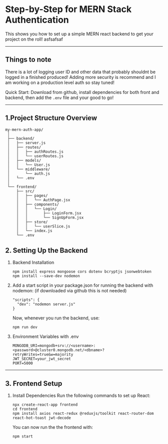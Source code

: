 # Step-by-Step for MERN Stack Authentication
This shows you how to set up a simple MERN react backend to get your project on the roll!  asfsafsaf

---
## Things to note
There is a lot of logging user ID and other data that probably shouldnt be logged in a finished produced! Adding more security is recommend and I am working on a production level auth so stay tuned! 

Quick Start: Download from github, install dependencies for both front and backend, then add the `.env` file and your good to go!

---
## 1.Project Structure Overview
     
    my-mern-auth-app/
     │
     ├── backend/
     │   ├── server.js
     │   ├── routes/
     │   │   ├── authRoutes.js
     │   │   └── userRoutes.js
     │   ├── models/
     │   │   └── User.js
     │   └── middleware/
     │       └── auth.js
     │   └── .env
     │
     └── frontend/
         ├── src/
         │   ├── pages/
         │   │   └── AuthPage.jsx
         │   ├── components/
         │   │   └── Login/
         │   │       ├── LoginForm.jsx
         │   │       └── SignUpForm.jsx
         │   ├── store/
         │   │   └── userSlice.js
         │   └── index.js
         └── .env
     
## 2. Setting Up the Backend
1. Backend Installation
     ```
     npm install express mongoose cors dotenv bcryptjs jsonwebtoken
     npm install --save-dev nodemon  
     ```
2. Add a start script in your package.json for running the backend with nodemon:
   (if downloaded via github this is not needed)
     ```
     "scripts": {
       "dev": "nodemon server.js"
     }
     ```
     Now, whenever you run the backend, use:

     ```
     npm run dev
     ```
4. Environment Variables with .env 
     ```
     MONGODB_URI=mongodb+srv://<username>:<password>@cluster0.mongodb.net/<dbname>?retryWrites=true&w=majority
     JWT_SECRET=your_jwt_secret
     PORT=5000
     ```
---
## 3. Frontend Setup
1. Install Dependencies
Run the following commands to set up React:
     ```
     npx create-react-app frontend
     cd frontend
     npm install axios react-redux @reduxjs/toolkit react-router-dom react-hot-toast jwt-decode
     ```
     You can now run the the frontend with:
     ```
     npm start
     ```
